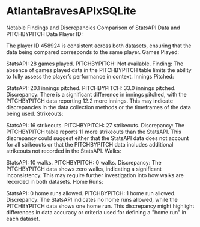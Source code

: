# AtlantaBravesAPIxSQLite

Notable Findings and Discrepancies
Comparison of StatsAPI Data and PITCHBYPITCH Data
Player ID:

The player ID 458924 is consistent across both datasets, ensuring that the data being compared corresponds to the same player.
Games Played:

StatsAPI: 28 games played.
PITCHBYPITCH: Not available.
Finding: The absence of games played data in the PITCHBYPITCH table limits the ability to fully assess the player’s performance in context.
Innings Pitched:

StatsAPI: 20.1 innings pitched.
PITCHBYPITCH: 33.0 innings pitched.
Discrepancy: There is a significant difference in innings pitched, with the PITCHBYPITCH data reporting 12.2 more innings. This may indicate discrepancies in the data collection methods or the timeframes of the data being used.
Strikeouts:

StatsAPI: 16 strikeouts.
PITCHBYPITCH: 27 strikeouts.
Discrepancy: The PITCHBYPITCH table reports 11 more strikeouts than the StatsAPI. This discrepancy could suggest either that the StatsAPI data does not account for all strikeouts or that the PITCHBYPITCH data includes additional strikeouts not recorded in the StatsAPI.
Walks:

StatsAPI: 10 walks.
PITCHBYPITCH: 0 walks.
Discrepancy: The PITCHBYPITCH data shows zero walks, indicating a significant inconsistency. This may require further investigation into how walks are recorded in both datasets.
Home Runs:

StatsAPI: 0 home runs allowed.
PITCHBYPITCH: 1 home run allowed.
Discrepancy: The StatsAPI indicates no home runs allowed, while the PITCHBYPITCH data shows one home run. This discrepancy might highlight differences in data accuracy or criteria used for defining a "home run" in each dataset.
